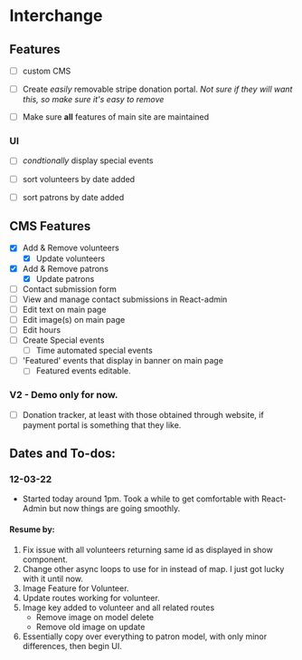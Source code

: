 # Interchange

## Features
- [ ] custom CMS
- [ ] Create *easily* removable stripe donation portal. _Not sure if they will want this, so make sure it's easy to remove_
- [ ] Make sure **all** features of main site are maintained


### UI
- [ ] _condtionally_ display special events
- [ ] sort volunteers by date added
- [ ] sort patrons by date added



## CMS Features

- [x] Add & Remove volunteers
  - [x] Update volunteers
- [x] Add & Remove patrons
  - [x] Update patrons
- [ ] Contact submission form
- [ ] View and manage contact submissions in React-admin
- [ ] Edit text on main page
- [ ] Edit image(s) on main page
- [ ] Edit hours
- [ ] Create Special events
  - [ ] Time automated special events
- [ ] 'Featured' events that display in banner on main page
  - [ ] Featured events editable.

### V2 - Demo only for now.
  - [ ] Donation tracker, at least with those obtained through website, if payment portal is something that they like.




## Dates and To-dos:
### 12-03-22
- Started today around 1pm. Took a while to get comfortable with React-Admin but now things are going smoothly.
#### Resume by:
1. Fix issue with all volunteers returning same id as displayed in show component.
1. Change other async loops to use for in instead of map. I just got lucky with it until now.
1. Image Feature for Volunteer.
2. Update routes working for volunteer.
3. Image key added to volunteer and all related routes
    - Remove image on model delete
    - Remove old image on update
4. Essentially copy over everything to patron model, with only minor differences, then begin UI.
